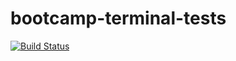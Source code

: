 # bootcamp-terminal-tests
[![Build Status](https://travis-ci.org/LN2410/bootcamp-terminal-tests.svg?branch=master)](https://travis-ci.org/LN2410/bootcamp-terminal-tests)

